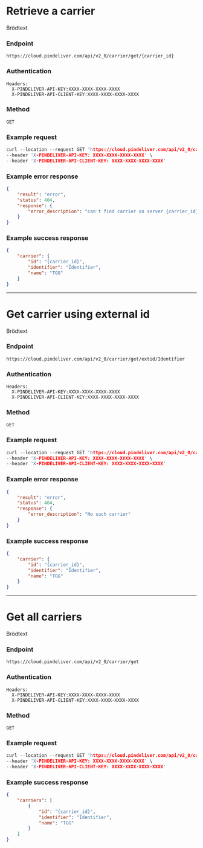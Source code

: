 # Retrieve a carrier

Brödtext

### Endpoint
```
https://cloud.pindeliver.com/api/v2_0/carrier/get/{carrier_id}
```

### Authentication
```
Headers:
  X-PINDELIVER-API-KEY:XXXX-XXXX-XXXX-XXXX
  X-PINDELIVER-API-CLIENT-KEY:XXXX-XXXX-XXXX-XXXX
```

### Method
```
GET
```

### Example request
```C
curl --location --request GET 'https://cloud.pindeliver.com/api/v2_0/carrier/get/{carrier_id}' \
--header 'X-PINDELIVER-API-KEY: XXXX-XXXX-XXXX-XXXX' \
--header 'X-PINDELIVER-API-CLIENT-KEY: XXXX-XXXX-XXXX-XXXX'
```

### Example error response
```JSON
{
    "result": "error",
    "status": 404,
    "response": {
        "error_description": "can't find carrier on server {carrier_id}"
    }
}
```

### Example success response
```JSON
{
    "carrier": {
        "id": "{carrier_id}",
        "identifier": "Identifier",
        "name": "TGG"
    }
}
```

---

# Get carrier using external id

Brödtext

### Endpoint
```
https://cloud.pindeliver.com/api/v2_0/carrier/get/extid/Identifier
```

### Authentication
```
Headers:
  X-PINDELIVER-API-KEY:XXXX-XXXX-XXXX-XXXX
  X-PINDELIVER-API-CLIENT-KEY:XXXX-XXXX-XXXX-XXXX
```

### Method
```
GET
```

### Example request
```C
curl --location --request GET 'https://cloud.pindeliver.com/api/v2_0/carrier/get/extid/Identifier' \
--header 'X-PINDELIVER-API-KEY: XXXX-XXXX-XXXX-XXXX' \
--header 'X-PINDELIVER-API-CLIENT-KEY: XXXX-XXXX-XXXX-XXXX'
```

### Example error response
```JSON
{
    "result": "error",
    "status": 404,
    "response": {
        "error_description": "No such carrier"
    }
}
```

### Example success response
```JSON
{
    "carrier": {
        "id": "{carrier_id}",
        "identifier": "Identifier",
        "name": "TGG"
    }
}
```

---

# Get all carriers

Brödtext

### Endpoint
```
https://cloud.pindeliver.com/api/v2_0/carrier/get
```

### Authentication
```
Headers:
  X-PINDELIVER-API-KEY:XXXX-XXXX-XXXX-XXXX
  X-PINDELIVER-API-CLIENT-KEY:XXXX-XXXX-XXXX-XXXX
```

### Method
```
GET
```

### Example request
```C
curl --location --request GET 'https://cloud.pindeliver.com/api/v2_0/carrier/get' \
--header 'X-PINDELIVER-API-KEY: XXXX-XXXX-XXXX-XXXX' \
--header 'X-PINDELIVER-API-CLIENT-KEY: XXXX-XXXX-XXXX-XXXX'
```

### Example success response
```JSON
{
    "carriers": [
        {
            "id": "{carrier_id}",
            "identifier": "Identifier",
            "name": "TGG"
        }
    ]
}
```
